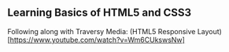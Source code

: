 Learning Basics of HTML5 and CSS3
---------------------------------

Following along with Traversy Media: 
(HTML5 Responsive Layout)[https://www.youtube.com/watch?v=Wm6CUkswsNw]
